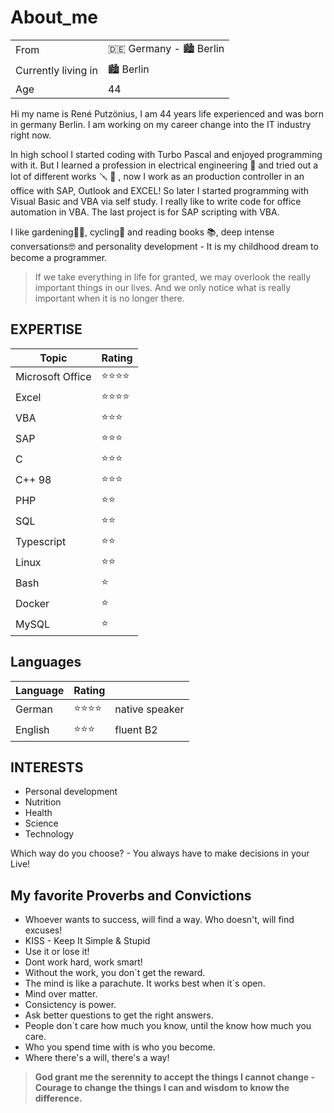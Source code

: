 # About_me
|  |  |
| - | - |
From | 🇩🇪 Germany - 🏙️ Berlin
Currently living in | 🏙️  Berlin
Age | 44

Hi my name is René Putzönius, I am 44 years life experienced and was born in germany Berlin. I am working on my career change into the IT industry right now. 

In high school I started coding with Turbo Pascal and enjoyed programming with it. But I learned a profession in electrical engineering 🔌 and tried out a lot of different works 🪛 🔧 ,  now I work as an production controller in an office with SAP, Outlook and EXCEL! So later I started programming with Visual Basic and VBA via self study. I really like to write code for office automation in VBA. The last project is for SAP scripting with VBA.

I like gardening🥬🍎, cycling🚴 and reading books 📚, deep intense conversations🤓 and personality development - It is my childhood dream to become a programmer. 

> If we take everything in life for granted, we may overlook the really important things in our lives. And we only notice what is really important when it is no longer there.

## EXPERTISE
| Topic | Rating |
| - | - |
| Microsoft Office | ⭐⭐⭐⭐ |
| Excel            | ⭐⭐⭐⭐ |
| VBA              | ⭐⭐⭐ |
| SAP              | ⭐⭐⭐ |
| C                | ⭐⭐⭐ |
| C++ 98           | ⭐⭐⭐ |
| PHP              | ⭐⭐ |
| SQL              | ⭐⭐ |
| Typescript       | ⭐⭐ |
| Linux            | ⭐⭐ |
| Bash             | ⭐ |
| Docker           | ⭐ |
| MySQL            | ⭐ |

## Languages
| Language | Rating | |
| - | - | - |
| German | ⭐⭐⭐⭐ | native speaker |
| English | ⭐⭐⭐ | fluent B2 |

## INTERESTS

- Personal development
- Nutrition
- Health
- Science
- Technology


Which way do you choose? - You always have to make decisions in your Live!

## My favorite Proverbs and Convictions

- Whoever wants to success, will find a way. Who doesn't, will find excuses!
- KISS - Keep It Simple & Stupid
- Use it or lose it!
- Dont work hard, work smart!
- Without the work, you don`t get the reward.
- The mind is like a parachute. It works best when it`s open.
- Mind over matter.
- Consictency is power.
- Ask better questions to get the right answers.
- People don`t care how much you know, until the know how much you care.
- Who you spend time with is who you become.
- Where there's a will, there's a way!

> **God grant me the serennity to accept the things I cannot change - 
Courage to change the things I can and wisdom to know the difference.**

